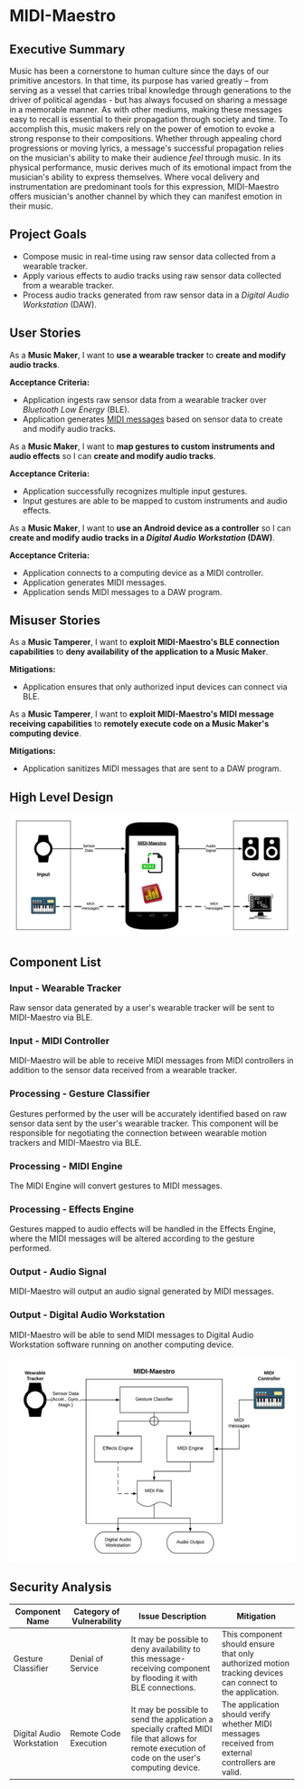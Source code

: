 # MIDI-Maestro

## Executive Summary
Music has been a cornerstone to human culture since the days of our primitive ancestors. In that time, its purpose has varied greatly – from serving as a vessel that carries tribal knowledge through generations to the driver of political agendas - but has always focused on sharing a message in a memorable manner. As with other mediums, making these messages easy to recall is essential to their propagation through society and time. To accomplish this, music makers rely on the power of emotion to evoke a strong response to their compositions. Whether through appealing chord progressions or moving lyrics, a message's successful propagation relies on the musician's ability to make their audience *feel* through music. In its physical performance, music derives much of its emotional impact from the musician's ability to express themselves. Where vocal delivery and instrumentation are predominant tools for this expression, MIDI-Maestro offers musician's another channel by which they can manifest emotion in their music.

## Project Goals
* Compose music in real-time using raw sensor data collected from a wearable tracker.
* Apply various effects to audio tracks using raw sensor data collected from a wearable tracker.
* Process audio tracks generated from raw sensor data in a *Digital Audio Workstation* (DAW).

## User Stories
As a **Music Maker**, I want to **use a wearable tracker** to **create and modify audio tracks**.

**Acceptance Criteria:**
* Application ingests raw sensor data from a wearable tracker over *Bluetooth Low Energy* (BLE).
* Application generates [MIDI messages](https://www.midi.org/articles-old/about-midi-part-3-midi-messages) based on sensor data to create and modify audio tracks.

As a **Music Maker**, I want to **map gestures to custom instruments and audio effects** so I can **create and modify audio tracks**.

**Acceptance Criteria:**
* Application successfully recognizes multiple input gestures.
* Input gestures are able to be mapped to custom instruments and audio effects.

As a **Music Maker**, I want to **use an Android device as a controller** so I can **create and modify audio tracks in a *Digital Audio Workstation* (DAW)**.

**Acceptance Criteria:**
* Application connects to a computing device as a MIDI controller.
* Application generates MIDI messages.
* Application sends MIDI messages to a DAW program.

## Misuser Stories
As a **Music Tamperer**, I want to **exploit MIDI-Maestro's BLE connection capabilities** to **deny availability of the application to a Music Maker**.

**Mitigations:**
* Application ensures that only authorized input devices can connect via BLE.

As a **Music Tamperer**, I want to **exploit MIDI-Maestro's MIDI message receiving capabilities** to **remotely execute code on a Music Maker's computing device**.

**Mitigations:**
* Application sanitizes MIDI messages that are sent to a DAW program.

## High Level Design
![Design Diagram](https://github.com/caseyschmitz/MIDI-Maestro/blob/master/images/MIDI-Maestro_DesignDiagram.png)

## Component List

### Input - Wearable Tracker
Raw sensor data generated by a user's wearable tracker will be sent to MIDI-Maestro via BLE.

### Input - MIDI Controller
MIDI-Maestro will be able to receive MIDI messages from MIDI controllers in addition to the sensor data received from a wearable tracker.

### Processing - Gesture Classifier
Gestures performed by the user will be accurately identified based on raw sensor data sent by the user's wearable tracker. This component will be responsible for negotiating the connection between wearable motion trackers and MIDI-Maestro via BLE.

### Processing - MIDI Engine
The MIDI Engine will convert gestures to MIDI messages.

### Processing - Effects Engine
Gestures mapped to audio effects will be handled in the Effects Engine, where the MIDI messages will be altered according to the gesture performed.

### Output - Audio Signal
MIDI-Maestro will output an audio signal generated by MIDI messages.

### Output - Digital Audio Workstation
MIDI-Maestro will be able to send MIDI messages to Digital Audio Workstation software running on another computing device.

![Component Diagram](https://github.com/caseyschmitz/MIDI-Maestro/blob/master/images/MIDI-Maestro_ComponentDiagram.png)

## Security Analysis
| Component Name | Category of Vulnerability | Issue Description | Mitigation |
|----------------|---------------------------|-------------------|------------|
| Gesture Classifier | Denial of Service | It may be possible to deny availability to this message-receiving component by flooding it with BLE connections. | This component should ensure that only authorized motion tracking devices can connect to the application. |
| Digital Audio Workstation | Remote Code Execution | It may be possible to send the application a specially crafted MIDI file that allows for remote execution of code on the user's computing device. | The application should verify whether MIDI messages received from external controllers are valid. |
